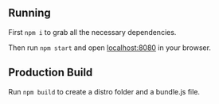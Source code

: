 ## Running

First `npm i` to grab all the necessary dependencies.

Then run `npm start` and open <localhost:8080> in your browser.

## Production Build

Run `npm build` to create a distro folder and a bundle.js file.

